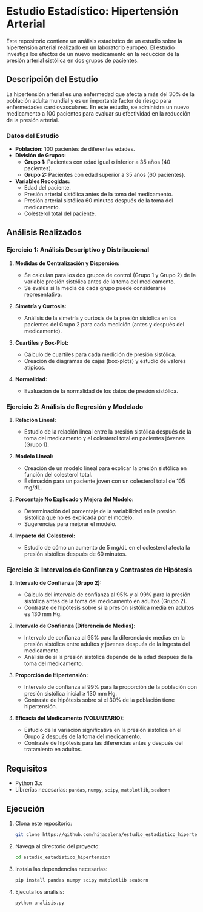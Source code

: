 

# Estudio Estadístico: Hipertensión Arterial

Este repositorio contiene un análisis estadístico de un estudio sobre la hipertensión arterial realizado en un laboratorio europeo. El estudio investiga los efectos de un nuevo medicamento en la reducción de la presión arterial sistólica en dos grupos de pacientes.

## Descripción del Estudio

La hipertensión arterial es una enfermedad que afecta a más del 30% de la población adulta mundial y es un importante factor de riesgo para enfermedades cardiovasculares. En este estudio, se administra un nuevo medicamento a 100 pacientes para evaluar su efectividad en la reducción de la presión arterial.

### Datos del Estudio

- **Población:** 100 pacientes de diferentes edades.
- **División de Grupos:**
  - **Grupo 1:** Pacientes con edad igual o inferior a 35 años (40 pacientes).
  - **Grupo 2:** Pacientes con edad superior a 35 años (60 pacientes).
- **Variables Recogidas:**
  - Edad del paciente.
  - Presión arterial sistólica antes de la toma del medicamento.
  - Presión arterial sistólica 60 minutos después de la toma del medicamento.
  - Colesterol total del paciente.

## Análisis Realizados

### Ejercicio 1: Análisis Descriptivo y Distribucional

1. **Medidas de Centralización y Dispersión:**
   - Se calculan para los dos grupos de control (Grupo 1 y Grupo 2) de la variable presión sistólica antes de la toma del medicamento.
   - Se evalúa si la media de cada grupo puede considerarse representativa.

2. **Simetría y Curtosis:**
   - Análisis de la simetría y curtosis de la presión sistólica en los pacientes del Grupo 2 para cada medición (antes y después del medicamento).

3. **Cuartiles y Box-Plot:**
   - Cálculo de cuartiles para cada medición de presión sistólica.
   - Creación de diagramas de cajas (box-plots) y estudio de valores atípicos.

4. **Normalidad:**
   - Evaluación de la normalidad de los datos de presión sistólica.

### Ejercicio 2: Análisis de Regresión y Modelado

1. **Relación Lineal:**
   - Estudio de la relación lineal entre la presión sistólica después de la toma del medicamento y el colesterol total en pacientes jóvenes (Grupo 1).

2. **Modelo Lineal:**
   - Creación de un modelo lineal para explicar la presión sistólica en función del colesterol total.
   - Estimación para un paciente joven con un colesterol total de 105 mg/dL.

3. **Porcentaje No Explicado y Mejora del Modelo:**
   - Determinación del porcentaje de la variabilidad en la presión sistólica que no es explicada por el modelo.
   - Sugerencias para mejorar el modelo.

4. **Impacto del Colesterol:**
   - Estudio de cómo un aumento de 5 mg/dL en el colesterol afecta la presión sistólica después de 60 minutos.

### Ejercicio 3: Intervalos de Confianza y Contrastes de Hipótesis

1. **Intervalo de Confianza (Grupo 2):**
   - Cálculo del intervalo de confianza al 95% y al 99% para la presión sistólica antes de la toma del medicamento en adultos (Grupo 2).
   - Contraste de hipótesis sobre si la presión sistólica media en adultos es 130 mm Hg.

2. **Intervalo de Confianza (Diferencia de Medias):**
   - Intervalo de confianza al 95% para la diferencia de medias en la presión sistólica entre adultos y jóvenes después de la ingesta del medicamento.
   - Análisis de si la presión sistólica depende de la edad después de la toma del medicamento.

3. **Proporción de Hipertensión:**
   - Intervalo de confianza al 99% para la proporción de la población con presión sistólica inicial ≥ 130 mm Hg.
   - Contraste de hipótesis sobre si el 30% de la población tiene hipertensión.

4. **Eficacia del Medicamento (VOLUNTARIO):**
   - Estudio de la variación significativa en la presión sistólica en el Grupo 2 después de la toma del medicamento.
   - Contraste de hipótesis para las diferencias antes y después del tratamiento en adultos.

## Requisitos

- Python 3.x
- Librerías necesarias: `pandas`, `numpy`, `scipy`, `matplotlib`, `seaborn`

## Ejecución

1. Clona este repositorio:

   ```bash
   git clone https://github.com/hijadelena/estudio_estadistico_hipertension.git
   ```

2. Navega al directorio del proyecto:

   ```bash
   cd estudio_estadistico_hipertension
   ```

3. Instala las dependencias necesarias:

   ```bash
   pip install pandas numpy scipy matplotlib seaborn
   ```

4. Ejecuta los análisis:

   ```bash
   python analisis.py
   ```


